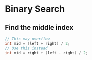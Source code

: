 # Binary Search

## Find the middle index
```java
// This may overflow
int mid = (left + right) / 2;
// Use this instead
int mid = right + (left - right) / 2;
```
